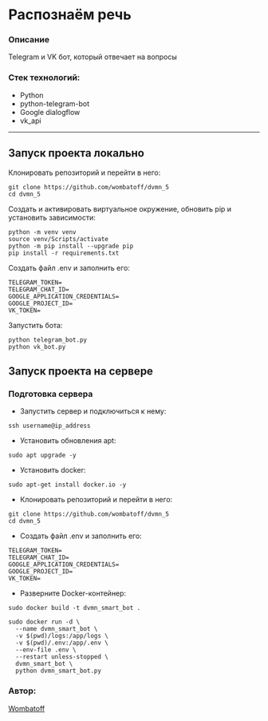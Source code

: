 
# Распознаём речь
### Описание
Telegram и VK бот, который отвечает на вопросы

### Стек технологий:
- Python
- python-telegram-bot
- Google dialogflow
- vk_api
---

## Запуск проекта локально
Клонировать репозиторий и перейти в него:
```
git clone https://github.com/wombatoff/dvmn_5
cd dvmn_5
```

Создать и активировать виртуальное окружение, обновить pip и установить зависимости:
```
python -m venv venv
source venv/Scripts/activate
python -m pip install --upgrade pip
pip install -r requirements.txt
```

Создать файл .env и заполнить его:
```
TELEGRAM_TOKEN=
TELEGRAM_CHAT_ID=
GOOGLE_APPLICATION_CREDENTIALS=
GOOGLE_PROJECT_ID=
VK_TOKEN=
```

Запустить бота:
```
python telegram_bot.py
python vk_bot.py
```


## Запуск проекта на сервере
### Подготовка сервера
- Запустить сервер и подключиться к нему:
```
ssh username@ip_address
```
- Установить обновления apt:
```
sudo apt upgrade -y
```
- Установить docker:
```
sudo apt-get install docker.io -y
```

- Клонировать репозиторий и перейти в него:
```
git clone https://github.com/wombatoff/dvmn_5
cd dvmn_5
```
- Создать файл .env и заполнить его:
```
TELEGRAM_TOKEN=
TELEGRAM_CHAT_ID=
GOOGLE_APPLICATION_CREDENTIALS=
GOOGLE_PROJECT_ID=
VK_TOKEN=
```
- Разверните Docker-контейнер:
```
sudo docker build -t dvmn_smart_bot .
```
```
sudo docker run -d \
  --name dvmn_smart_bot \
  -v $(pwd)/logs:/app/logs \
  -v $(pwd)/.env:/app/.env \
  --env-file .env \
  --restart unless-stopped \
  dvmn_smart_bot \
  python dvmn_smart_bot.py
```

### Автор:

[Wombatoff](https://github.com/wombatoff/)